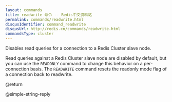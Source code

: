 ```yaml
---
layout: commands
title: readwrite 命令 -- Redis中文资料站
permalink: commands/readwrite.html
disqusIdentifier: command_readwrite
disqusUrl: http://redis.cn/commands/readwrite.html
commandsType: cluster
---
```


Disables read queries for a connection to a Redis Cluster slave node.

Read queries against a Redis Cluster slave node are disabled by default,
but you can use the `READONLY` command to change this behavior on a per-
connection basis. The `READWRITE` command resets the readonly mode flag
of a connection back to readwrite.

@return

@simple-string-reply
